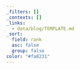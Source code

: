 ```yaml
---
_filters: []
_contexts: []
_links:
  - data/blog/TEMPLATE.md
_sort:
  field: rank
  asc: false
  group: false
color: "#fa8231"
---
```

